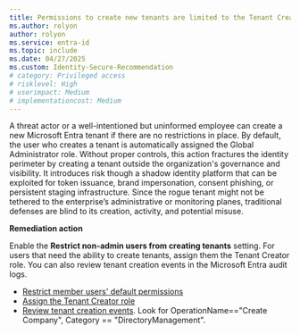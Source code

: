 ```yaml
---
title: Permissions to create new tenants are limited to the Tenant Creator role 
ms.author: rolyon
author: rolyon
ms.service: entra-id
ms.topic: include
ms.date: 04/27/2025
ms.custom: Identity-Secure-Recommendation
# category: Privileged access
# risklevel: High
# userimpact: Medium
# implementationcost: Medium
---
```

A threat actor or a well-intentioned but uninformed employee can create a new Microsoft Entra tenant if there are no restrictions in place. By default, the user who creates a tenant is automatically assigned the Global Administrator role. Without proper controls, this action fractures the identity perimeter by creating a tenant outside the organization's governance and visibility. It introduces risk though a shadow identity platform that can be exploited for token issuance, brand impersonation, consent phishing, or persistent staging infrastructure. Since the rogue tenant might not be tethered to the enterprise’s administrative or monitoring planes, traditional defenses are blind to its creation, activity, and potential misuse.

**Remediation action**

Enable the **Restrict non-admin users from creating tenants** setting. For users that need the ability to create tenants, assign them the Tenant Creator role. You can also review tenant creation events in the Microsoft Entra audit logs.

- [Restrict member users' default permissions](/entra/fundamentals/users-default-permissions#restrict-member-users-default-permissions)
- [Assign the Tenant Creator role](/entra/identity/role-based-access-control/permissions-reference#tenant-creator)
- [Review tenant creation events](/entra/identity/monitoring-health/reference-audit-activities#core-directory). Look for OperationName=="Create Company", Category == "DirectoryManagement".
